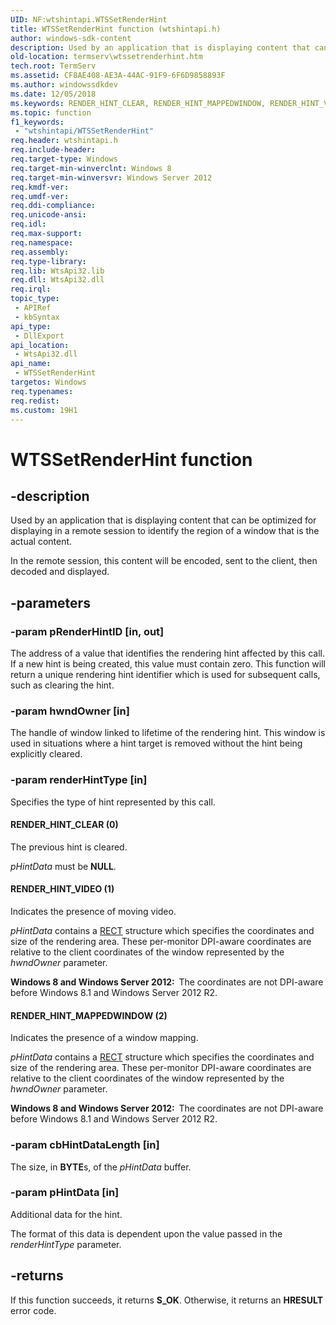 ```yaml
---
UID: NF:wtshintapi.WTSSetRenderHint
title: WTSSetRenderHint function (wtshintapi.h)
author: windows-sdk-content
description: Used by an application that is displaying content that can be optimized for displaying in a remote session to identify the region of a window that is the actual content.
old-location: termserv\wtssetrenderhint.htm
tech.root: TermServ
ms.assetid: CF8AE408-AE3A-44AC-91F9-6F6D9858893F
ms.author: windowssdkdev
ms.date: 12/05/2018
ms.keywords: RENDER_HINT_CLEAR, RENDER_HINT_MAPPEDWINDOW, RENDER_HINT_VIDEO, WTSSetRenderHint, WTSSetRenderHint function [Remote Desktop Services], termserv.wtssetrenderhint, wtshintapi/WTSSetRenderHint
ms.topic: function
f1_keywords: 
 - "wtshintapi/WTSSetRenderHint"
req.header: wtshintapi.h
req.include-header: 
req.target-type: Windows
req.target-min-winverclnt: Windows 8
req.target-min-winversvr: Windows Server 2012
req.kmdf-ver: 
req.umdf-ver: 
req.ddi-compliance: 
req.unicode-ansi: 
req.idl: 
req.max-support: 
req.namespace: 
req.assembly: 
req.type-library: 
req.lib: WtsApi32.lib
req.dll: WtsApi32.dll
req.irql: 
topic_type:
 - APIRef
 - kbSyntax
api_type:
 - DllExport
api_location:
 - WtsApi32.dll
api_name:
 - WTSSetRenderHint
targetos: Windows
req.typenames: 
req.redist: 
ms.custom: 19H1
---
```


# WTSSetRenderHint function


## -description


Used by an application that is displaying content that can be optimized for displaying in a remote 
    session to identify the region of a window that is the actual content.

In the remote session, this content will be encoded, sent to the client, then decoded and displayed.


## -parameters




### -param pRenderHintID [in, out]

The address of a value that identifies the rendering hint affected by this call. If a new hint is being 
      created, this value must contain zero. This function will return a unique rendering hint identifier which is 
      used for subsequent calls, such as clearing the hint.


### -param hwndOwner [in]

The handle of window linked to lifetime of the rendering hint. This window is used in situations where a 
      hint target is removed without the hint being explicitly cleared.


### -param renderHintType [in]

Specifies the type of hint represented by this call.



#### RENDER_HINT_CLEAR (0)

The previous hint is cleared.

<i>pHintData</i> must be <b>NULL</b>.



#### RENDER_HINT_VIDEO (1)

Indicates the presence of moving video.

<i>pHintData</i> contains a <a href="/windows/desktop/api/windef/ns-windef-rect">RECT</a> structure 
          which specifies the coordinates and size of the rendering area. These per-monitor DPI-aware coordinates are 
          relative to the client coordinates of the window represented by the <i>hwndOwner</i> 
          parameter.

<b>Windows 8 and Windows Server 2012:  </b>The coordinates are not DPI-aware before Windows 8.1 and 
          Windows Server 2012 R2.



#### RENDER_HINT_MAPPEDWINDOW (2)

Indicates the presence of a window mapping.

<i>pHintData</i> contains a <a href="/windows/desktop/api/windef/ns-windef-rect">RECT</a> structure 
         which specifies the coordinates and size of the rendering area. These per-monitor DPI-aware coordinates are 
         relative to the client coordinates of the window represented by the <i>hwndOwner</i> 
         parameter.

<b>Windows 8 and Windows Server 2012:  </b>The coordinates are not DPI-aware before Windows 8.1 and 
          Windows Server 2012 R2.


### -param cbHintDataLength [in]

The size, in <b>BYTE</b>s, of the <i>pHintData</i> buffer.


### -param pHintData [in]

Additional data for the hint.

The format of this data is dependent upon the value passed in the <i>renderHintType</i> 
       parameter.


## -returns



If this function succeeds, it returns <b xmlns:loc="http://microsoft.com/wdcml/l10n">S_OK</b>. Otherwise, it returns an <b xmlns:loc="http://microsoft.com/wdcml/l10n">HRESULT</b> error code.



